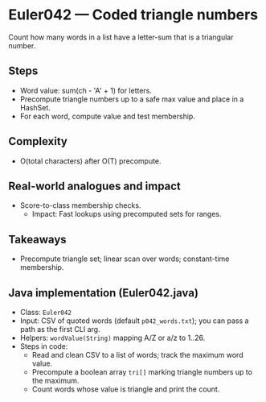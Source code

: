 # Euler042 — Coded triangle numbers

Count how many words in a list have a letter-sum that is a triangular number.

## Steps

- Word value: sum(ch - 'A' + 1) for letters.
- Precompute triangle numbers up to a safe max value and place in a HashSet.
- For each word, compute value and test membership.

## Complexity
- O(total characters) after O(T) precompute.

## Real-world analogues and impact
- Score-to-class membership checks.
  - Impact: Fast lookups using precomputed sets for ranges.

## Takeaways
- Precompute triangle set; linear scan over words; constant-time membership.


## Java implementation (Euler042.java)

- Class: `Euler042`
- Input: CSV of quoted words (default `p042_words.txt`); you can pass a path as the first CLI arg.
- Helpers: `wordValue(String)` mapping A/Z or a/z to 1..26.
- Steps in code:
  - Read and clean CSV to a list of words; track the maximum word value.
  - Precompute a boolean array `tri[]` marking triangle numbers up to the maximum.
  - Count words whose value is triangle and print the count.
